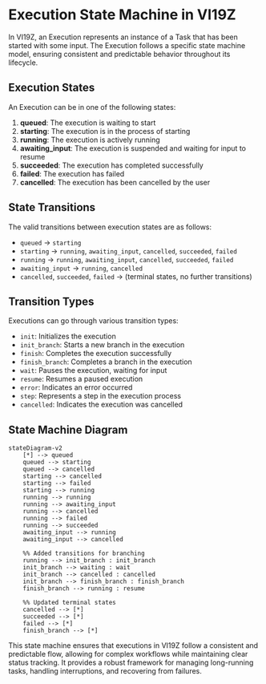 # Execution State Machine in VI19Z

In VI19Z, an Execution represents an instance of a Task that has been started with some input. The Execution follows a specific state machine model, ensuring consistent and predictable behavior throughout its lifecycle.

## Execution States

An Execution can be in one of the following states:

1. **queued**: The execution is waiting to start
2. **starting**: The execution is in the process of starting
3. **running**: The execution is actively running
4. **awaiting_input**: The execution is suspended and waiting for input to resume
5. **succeeded**: The execution has completed successfully
6. **failed**: The execution has failed
7. **cancelled**: The execution has been cancelled by the user

## State Transitions

The valid transitions between execution states are as follows:

- `queued` → `starting`
- `starting` → `running`, `awaiting_input`, `cancelled`, `succeeded`, `failed`
- `running` → `running`, `awaiting_input`, `cancelled`, `succeeded`, `failed`
- `awaiting_input` → `running`, `cancelled`
- `cancelled`, `succeeded`, `failed` → (terminal states, no further transitions)

## Transition Types

Executions can go through various transition types:

- `init`: Initializes the execution
- `init_branch`: Starts a new branch in the execution
- `finish`: Completes the execution successfully
- `finish_branch`: Completes a branch in the execution
- `wait`: Pauses the execution, waiting for input
- `resume`: Resumes a paused execution
- `error`: Indicates an error occurred
- `step`: Represents a step in the execution process
- `cancelled`: Indicates the execution was cancelled

## State Machine Diagram

```mermaid
stateDiagram-v2
    [*] --> queued
    queued --> starting
    queued --> cancelled
    starting --> cancelled
    starting --> failed
    starting --> running
    running --> running
    running --> awaiting_input
    running --> cancelled
    running --> failed
    running --> succeeded
    awaiting_input --> running
    awaiting_input --> cancelled
    
    %% Added transitions for branching
    running --> init_branch : init_branch
    init_branch --> waiting : wait
    init_branch --> cancelled : cancelled
    init_branch --> finish_branch : finish_branch
    finish_branch --> running : resume
    
    %% Updated terminal states
    cancelled --> [*]
    succeeded --> [*]
    failed --> [*]
    finish_branch --> [*]
```

This state machine ensures that executions in VI19Z follow a consistent and predictable flow, allowing for complex workflows while maintaining clear status tracking. It provides a robust framework for managing long-running tasks, handling interruptions, and recovering from failures.
